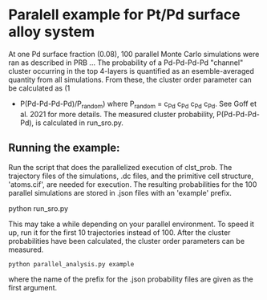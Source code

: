 # Paralell example for Pt/Pd surface alloy system

At one Pd surface fraction (0.08), 100 parallel Monte Carlo simulations were ran
as described in PRB ... The probability of a Pd-Pd-Pd-Pd "channel" cluster
occurring in the top 4-layers is quantified as an esemble-averaged quantity from
all simulations. From these, the cluster order parameter can be calculated as (1
- P(Pd-Pd-Pd-Pd)/P<sub>random</sub>) where P<sub>random</sub> = c<sub>Pd</sub>
c<sub>Pd</sub> c<sub>Pd</sub> c<sub>Pd</sub>. See Goff et al. 2021 for more
details. The measured cluster probability, P(Pd-Pd-Pd-Pd), is calculated in
run_sro.py.

## Running the example:

Run the script that does the parallelized execution of clst_prob. The trajectory
files of the simulations, .dc files, and the primitive cell structure,
'atoms.cif', are needed for execution. The resulting probabilities for the 100
parallel simulations are stored in .json files with an 'example' prefix.

python run_sro.py

This may take a while depending on your parallel environment. To speed it up,
run it for the first 10 trajectories instead of 100. After the cluster
probabilities have been calculated, the cluster order parameters can be
measured. 

<pre><code>python parallel_analysis.py example</code></pre>

where the name of the prefix for the .json probability files are given as the
first argument.
